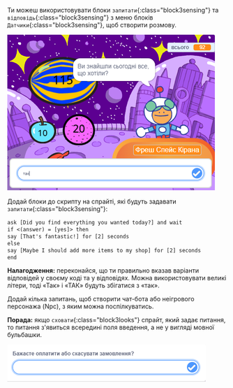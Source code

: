 
Ти можеш використовувати блоки `запитати`{:class="block3sensing"} та `відповідь`{:class="block3sensing"} з меню блоків `Датчики`{:class="block3sensing"}, щоб створити розмову.

![Створи діалог, використовуючи «так» у якості вхідних даних](images/ask-answer.png)

Додай блоки до скрипту на спрайті, які будуть задавати `запитати`{:class="block3sensing"}:

```blocks3
ask [Did you find everything you wanted today?] and wait
if <(answer) = [yes]> then
say [That's fantastic!] for [2] seconds
else
say [Maybe I should add more items to my shop] for [2] seconds
end
```

**Налагодження:** переконайся, що ти правильно вказав варіанти відповідей у своєму коді та у відповідях. Можна використовувати великі літери, тоді «Так» і «ТАК» будуть збігатися з «так».

Додай кілька запитань, щоб створити чат-бота або неігрового персонажа (Npc), з яким можна поспілкуватись.

**Порада:** якщо `сховати`{:class="block3looks"} спрайт, який задає питання, то питання з'явиться всередині поля введення, а не у вигляді мовної бульбашки.

![Задати діалог із питанням всередині](images/ask-hidden-sprite.png)

